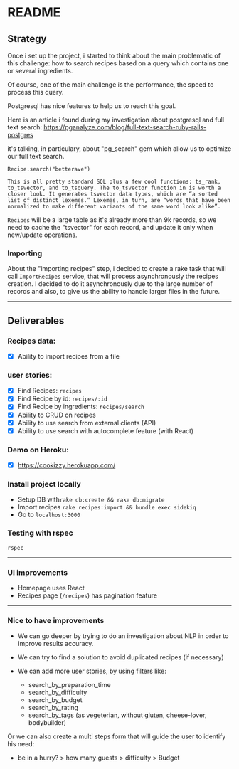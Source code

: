 # README

## Strategy

Once i set up the project, i started to think about the main problematic of this challenge: how to search recipes based on a query which contains one or several ingredients.

Of course, one of the main challenge is the performance, the speed to process this query.

Postgresql has nice features to help us to reach this goal.

Here is an article i found during my investigation about postgresql and full text search:
https://pganalyze.com/blog/full-text-search-ruby-rails-postgres

it's talking, in particulary, about "pg_search" gem which allow us to optimize our full text search.

`Recipe.search("betterave")`

```
This is all pretty standard SQL plus a few cool functions: ts_rank, to_tsvector, and to_tsquery. The to_tsvector function in is worth a closer look. It generates tsvector data types, which are “a sorted list of distinct lexemes.” Lexemes, in turn, are “words that have been normalized to make different variants of the same word look alike”.
```

`Recipes` will be a large table as it's already more than 9k records, so we need to cache the "tsvector" for each record, and update it only when new/update operations.

### Importing

About the "importing recipes" step, i decided to create a rake task that will call `ImportRecipes` service, that will process asynchronously the recipes creation.
I decided to do it asynchronously due to the large number of records and also, to give us the ability to handle larger files in the future.


-----

## Deliverables

### Recipes data:
- [x] Ability to import recipes from a file

### user stories:
- [x] Find Recipes: `recipes`
- [x] Find Recipe by id: `recipes/:id`
- [x] Find Recipe by ingredients: `recipes/search`
- [x] Ability to CRUD on recipes
- [x] Ability to use search from external clients (API)
- [x] Ability to use search with autocomplete feature (with React)

### Demo on Heroku:
- [x] https://cookizzy.herokuapp.com/

### Install project locally
- Setup DB with`rake db:create && rake db:migrate`
- Import recipes `rake recipes:import && bundle exec sidekiq`
- Go to `localhost:3000`

### Testing with rspec
`rspec`

-----
### UI improvements
- Homepage uses React
- Recipes page (`/recipes`) has pagination feature

-----

### Nice to have improvements

- We can go deeper by trying to do an investigation about NLP in order to improve results accuracy.

- We can try to find a solution to avoid duplicated recipes (if necessary)

- We can add more user stories, by using filters like:
  - search_by_preparation_time
  - search_by_difficulty
  - search_by_budget
  - search_by_rating
  - search_by_tags (as vegeterian, without gluten, cheese-lover, bodybuilder)

Or we can also create a multi steps form that will guide the user to identify his need:
- be in a hurry? > how many guests > difficulty > Budget
